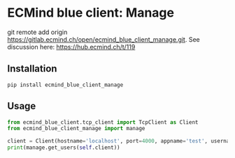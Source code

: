 # ECMind blue client: Manage

git remote add origin https://gitlab.ecmind.ch/open/ecmind_blue_client_manage.git. See discussion here: https://hub.ecmind.ch/t/119

## Installation

`pip install ecmind_blue_client_manage`


## Usage

```python
from ecmind_blue_client.tcp_client import TcpClient as Client
from ecmind_blue_client_manage import manage

client = Client(hostname='localhost', port=4000, appname='test', username='root', password='optimal')
print(manage.get_users(self.client))
```